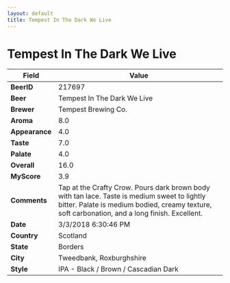 ```yaml
---
layout: default
title: Tempest In The Dark We Live
---
```


# Tempest In The Dark We Live

| Field         | Value     |
|---------------|-----------|
| **BeerID** | 217697 |
| **Beer** | Tempest In The Dark We Live |
| **Brewer** | Tempest Brewing Co. |
| **Aroma** | 8.0 |
| **Appearance** | 4.0 |
| **Taste** | 7.0 |
| **Palate** | 4.0 |
| **Overall** | 16.0 |
| **MyScore** | 3.9 |
| **Comments** | Tap at the Crafty Crow. Pours dark brown body with tan lace. Taste is medium sweet to lightly bitter. Palate is medium bodied, creamy texture, soft carbonation, and a long finish. Excellent. |
| **Date** | 3/3/2018 6:30:46 PM |
| **Country** | Scotland |
| **State** | Borders |
| **City** | Tweedbank, Roxburghshire |
| **Style** | IPA - Black / Brown / Cascadian Dark |
